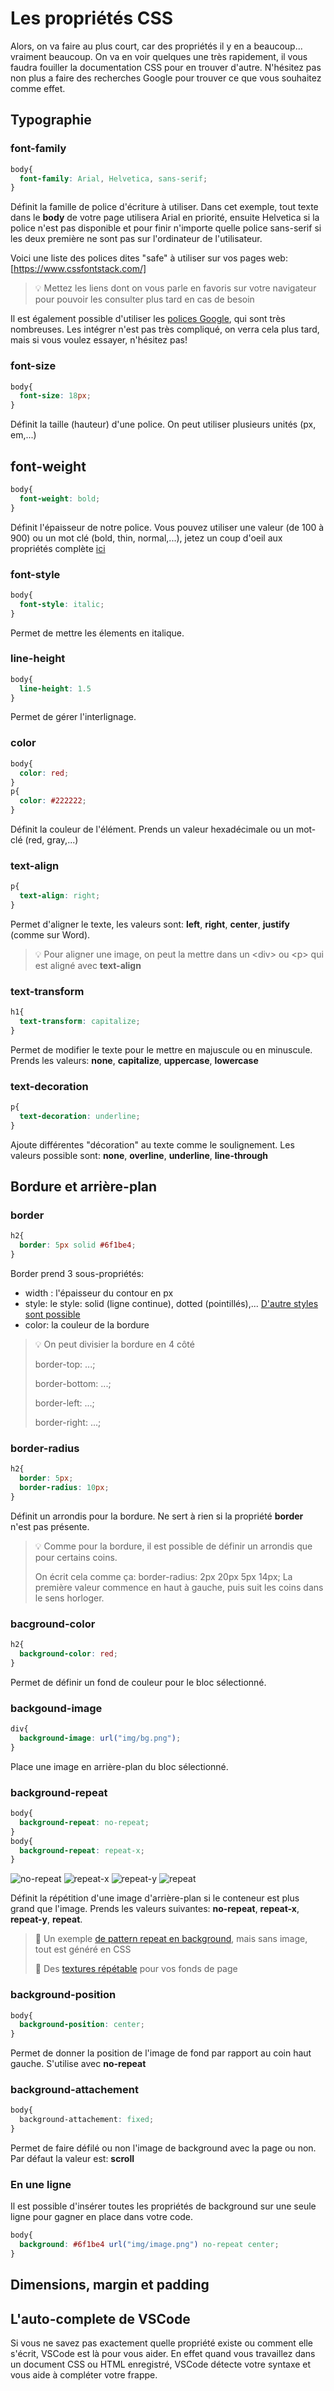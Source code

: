 # Les propriétés CSS

Alors, on va faire au plus court, car des propriétés il y en a beaucoup... vraiment beaucoup. On va en voir quelques une très rapidement, il vous faudra fouiller la documentation CSS pour en trouver d'autre. N'hésitez pas non plus a faire des recherches Google pour trouver ce que vous souhaitez comme effet.

## Typographie

### font-family

```css
body{
  font-family: Arial, Helvetica, sans-serif;
}
```

Définit la famille de police d'écriture à utiliser. Dans cet exemple, tout texte dans le **body** de votre page utilisera Arial en priorité, ensuite Helvetica si la police n'est pas disponible et pour finir n'importe quelle police sans-serif si les deux première ne sont pas sur l'ordinateur de l'utilisateur.

Voici une liste des polices dites "safe" à utiliser sur vos pages web: [https://www.cssfontstack.com/]

> :bulb: Mettez les liens dont on vous parle en favoris sur votre navigateur pour pouvoir les consulter plus tard en cas de besoin

Il est également possible d'utiliser les [polices Google](https://fonts.google.com/), qui sont très nombreuses. Les intégrer n'est pas très compliqué, on verra cela plus tard, mais si vous voulez essayer, n'hésitez pas!


### font-size

```css
body{
  font-size: 18px;
}
```

Définit la taille (hauteur) d'une police. On peut utiliser plusieurs unités (px, em,...)

## font-weight

```css
body{
  font-weight: bold;
}
```

Définit l'épaisseur de notre police. Vous pouvez utiliser une valeur (de 100 à 900) ou un mot clé (bold, thin, normal,...), jetez un coup d'oeil aux propriétés complète [ici](https://www.w3schools.com/cssref/pr_font_weight.asp)

### font-style

```css
body{
  font-style: italic;
}
```

Permet de mettre les élements en italique.

### line-height

```css
body{
  line-height: 1.5
}
```

Permet de gérer l'interlignage.

### color

```css
body{
  color: red;
}
p{
  color: #222222;
}
```

Définit la couleur de l'élément. Prends un valeur hexadécimale ou un mot-clé (red, gray,...)

### text-align

```css
p{
  text-align: right;
}
```

Permet d'aligner le texte, les valeurs sont: **left**, **right**, **center**, **justify** (comme sur Word).

> :bulb: Pour aligner une image, on peut la mettre dans un \<div> ou \<p> qui est aligné avec **text-align**

### text-transform

```css
h1{
  text-transform: capitalize;
}
```

Permet de modifier le texte pour le mettre en majuscule ou en minuscule. Prends les valeurs: **none**, **capitalize**, **uppercase**, **lowercase**

### text-decoration

```css
p{
  text-decoration: underline;
}
```

Ajoute différentes "décoration" au texte comme le soulignement. Les valeurs possible sont: **none**, **overline**, **underline**, **line-through**


## Bordure et arrière-plan

### border

```css
h2{
  border: 5px solid #6f1be4;
}
```

Border prend 3 sous-propriétés:

* width : l'épaisseur du contour en px
* style: le style: solid (ligne continue), dotted (pointillés),... [D'autre styles sont possible](https://www.w3schools.com/cssref/pr_border-style.asp)
* color: la couleur de la bordure

> :bulb: On peut divisier la bordure en 4 côté
>
> border-top: ...;
>
> border-bottom: ...;
>
> border-left: ...;
>
> border-right: ...;

### border-radius

```css
h2{
  border: 5px;
  border-radius: 10px;
}
```

Définit un arrondis pour la bordure. Ne sert à rien si la propriété **border** n'est pas présente.

> :bulb: Comme pour la bordure, il est possible de définir un arrondis que pour certains coins. 
>
> On écrit cela comme ça: border-radius: 2px 20px 5px 14px; La première valeur commence en haut à gauche, puis suit les coins dans le sens horloger.

### bacground-color

```css
h2{
  background-color: red;
}
```

Permet de définir un fond de couleur pour le bloc sélectionné.

### backgound-image

```css
div{
  background-image: url("img/bg.png");
}
```

Place une image en arrière-plan du bloc sélectionné.

### background-repeat

```css
body{
  background-repeat: no-repeat;
}
body{
  background-repeat: repeat-x;
}
```

![no-repeat](Images/norepeat.png)
![repeat-x](Images/repeatx.png)
![repeat-y](Images/repeaty.png)
![repeat](Images/repeat.png)

Définit la répétition d'une image d'arrière-plan si le conteneur est plus grand que l'image. Prends les valeurs suivantes: **no-repeat**, **repeat-x**, **repeat-y**, **repeat**.

> :link: Un exemple [de pattern repeat en background](https://leaverou.github.io/css3patterns/#), mais sans image, tout est généré en CSS
> 
> :link: Des [textures répétable](https://www.toptal.com/designers/subtlepatterns/) pour vos fonds de page

### background-position

```css
body{
  background-position: center;
}
```

Permet de donner la position de l'image de fond par rapport au coin haut gauche. S'utilise avec **no-repeat**

### background-attachement

```css
body{
  background-attachement: fixed;
}
```

Permet de faire défilé ou non l'image de background avec la page ou non. Par défaut la valeur est: **scroll**

### En une ligne

Il est possible d'insérer toutes les propriétés de background sur une seule ligne pour gagner en place dans votre code.

```css
body{
  background: #6f1be4 url("img/image.png") no-repeat center;
}
```

## Dimensions, margin et padding



## L'auto-complete de VSCode

Si vous ne savez pas exactement quelle propriété existe ou comment elle s'écrit, VSCode est là pour vous aider. En effet quand vous travaillez dans un document CSS ou HTML enregistré, VSCode détecte votre syntaxe et vous aide à compléter votre frappe.